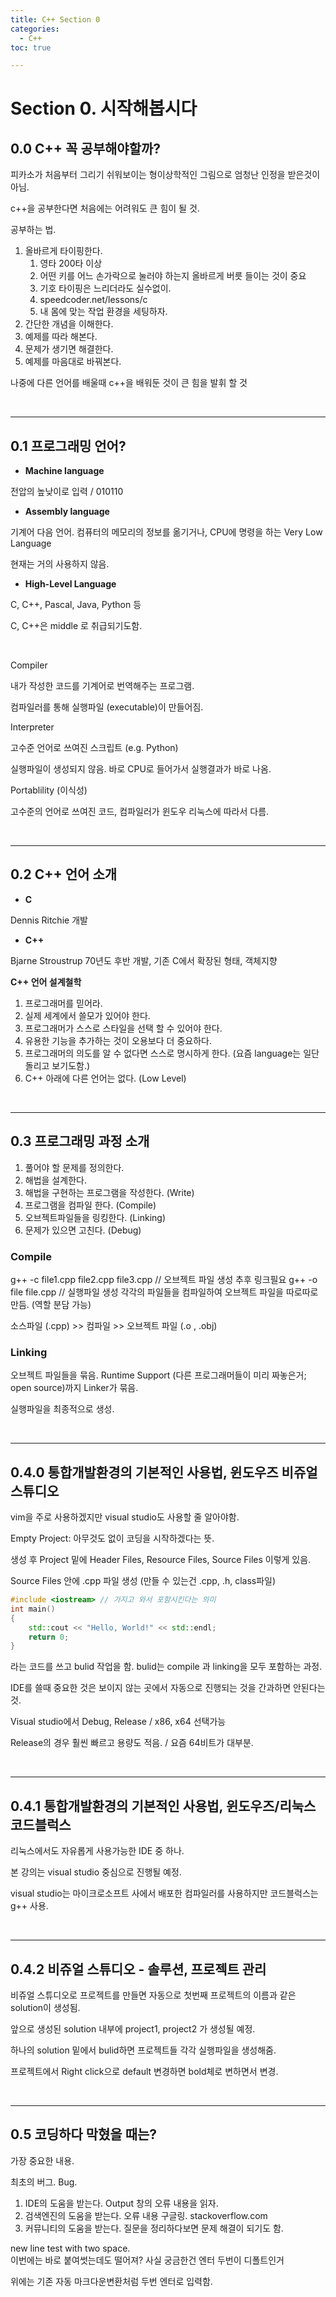 ```yaml
---
title: C++ Section 0
categories:
  - C++
toc: true

---
```


# Section 0. 시작해봅시다

## 0.0 C++ 꼭 공부해야할까?

피카소가 처음부터 그리기 쉬워보이는 형이상학적인 그림으로 엄청난 인정을 받은것이 아님.

c++을 공부한다면 처음에는 어려워도 큰 힘이 될 것.

공부하는 법.

1. 올바르게 타이핑한다.
    1. 영타 200타 이상
    2. 어떤 키를 어느 손가락으로 눌러야 하는지 올바르게 버릇 들이는 것이 중요
    3. 기호 타이핑은 느리더라도 실수없이.
    4. speedcoder.net/lessons/c
    5. 내 몸에 맞는 작업 환경을 세팅하자.
2. 간단한 개념을 이해한다.
3. 예제를 따라 해본다.
4. 문제가 생기면 해결한다.
5. 예제를 마음대로 바꿔본다.

나중에 다른 언어를 배울때 c++을 배워둔 것이 큰 힘을 발휘 할 것

<br/>

---

## 0.1 프로그래밍 언어?

- **Machine language**

전압의 높낮이로 입력 / 010110

- **Assembly language**

기계어 다음 언어. 컴퓨터의 메모리의 정보를 옮기거나, CPU에 명령을 하는 Very Low Language

현재는 거의 사용하지 않음.

- **High-Level Language**

C, C++, Pascal, Java, Python 등

C, C++은 middle 로 취급되기도함.

<br/>

Compiler

내가 작성한 코드를 기계어로 번역해주는 프로그램.

컴파일러를 통해 실행파일 (executable)이 만들어짐.

Interpreter

고수준 언어로 쓰여진 스크립트 (e.g. Python)

실행파일이 생성되지 않음. 바로 CPU로 들어가서 실행결과가 바로 나옴.

Portablility (이식성)

고수준의 언어로 쓰여진 코드, 컴파일러가 윈도우 리눅스에 따라서 다름.

<br/>

---

## 0.2 C++ 언어 소개

- **C**

Dennis Ritchie 개발

- **C++**

Bjarne Stroustrup 70년도 후반 개발, 기존 C에서 확장된 형태, 객체지향

**C++ 언어 설계철학**

1. 프로그래머를 믿어라.
2. 실제 세계에서 쓸모가 있어야 한다.
3. 프로그래머가 스스로 스타일을 선택 할 수 있어야 한다.
4. 유용한 기능을 추가하는 것이 오용보다 더 중요하다.
5. 프로그래머의 의도를 알 수 없다면 스스로 명시하게 한다. (요즘 language는 일단 돌리고 보기도함.)
6. C++ 아래에 다른 언어는 없다. (Low Level)

<br/>

---

## 0.3 프로그래밍 과정 소개

1. 풀어야 할 문제를 정의한다.
2. 해법을 설계한다.
3. 해법을 구현하는 프로그램을 작성한다. (Write)
4. 프로그램을 컴파일 한다. (Compile)
5. 오브젝트파일들을 링킹한다. (Linking)
6. 문제가 있으면 고친다. (Debug)

### Compile

g++ -c file1.cpp file2.cpp file3.cpp // 오브젝트 파일 생성 추후 링크필요
g++ -o file file.cpp // 실행파일 생성
각각의 파일들을 컴파일하여 오브젝트 파일을 따로따로 만듬. (역할 분담 가능)

소스파일 (.cpp) >> 컴파일 >> 오브젝트 파일 (.o , .obj)

### Linking

오브젝트 파일들을 묶음. Runtime Support (다른 프로그래머들이 미리 짜놓은거; open source)까지 Linker가 묶음.

실행파일을 최종적으로 생성.

<br/>

---

## 0.4.0 통합개발환경의 기본적인 사용법, 윈도우즈 비쥬얼 스튜디오

vim을 주로 사용하겠지만 visual studio도 사용할 줄 알아야함.

Empty Project: 아무것도 없이 코딩을 시작하겠다는 뜻.

생성 후 Project 밑에 Header Files, Resource Files, Source Files 이렇게 있음.

Source Files 안에 .cpp 파일 생성 (만들 수 있는건 .cpp, .h, class파일)

```cpp
#include <iostream> // 가지고 와서 포함시킨다는 의미
int main()
{
	std::cout << "Hello, World!" << std::endl;
	return 0;
}
```

라는 코드를 쓰고 bulid 작업을 함. bulid는 compile 과 linking을 모두 포함하는 과정.

IDE를 쓸때 중요한 것은 보이지 않는 곳에서 자동으로 진행되는 것을 간과하면 안된다는 것.

Visual studio에서 Debug, Release / x86, x64 선택가능 

Release의 경우 훨씬 빠르고 용량도 적음. / 요즘 64비트가 대부분.

<br/>

---

## 0.4.1 통합개발환경의 기본적인 사용법, 윈도우즈/리눅스 코드블럭스

리눅스에서도 자유롭게 사용가능한 IDE 중 하나. 

본 강의는 visual studio 중심으로 진행될 예정.

visual studio는 마이크로소프트 사에서 배포한 컴파일러를 사용하지만 코드블럭스는 g++ 사용.

<br/>

---

## 0.4.2 비쥬얼 스튜디오 - 솔루션, 프로젝트 관리

비쥬얼 스튜디오로 프로젝트를 만들면 자동으로 첫번째 프로젝트의 이름과 같은 solution이 생성됨.

앞으로 생성된 solution 내부에 project1, project2 가 생성될 예정.

하나의 solution 밑에서 bulid하면 프로젝트들 각각 실행파일을 생성해줌.

프로젝트에서 Right click으로 default 변경하면 bold체로 변하면서 변경.

<br/>

---

## 0.5 코딩하다 막혔을 때는?

가장 중요한 내용.

최초의 버그. Bug.

1. IDE의 도움을 받는다. Output  창의 오류 내용을 읽자.
2. 검색엔진의 도움을 받는다. 오류 내용 구글링. stackoverflow.com
3. 커뮤니티의 도움을 받는다. 질문을 정리하다보면 문제 해결이 되기도 함.

new line test with two space.  
이번에는 바로 붙여썻는데도 떨어져? 사실 궁금한건 엔터 두번이 디폴트인거

위에는 기존 자동 마크다운변환처럼 두번 엔터로 입력함.
